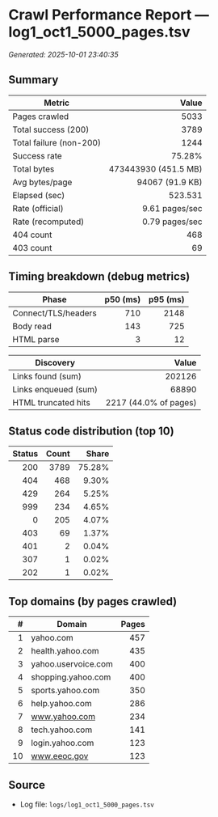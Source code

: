 # Crawl Performance Report — log1_oct1_5000_pages.tsv

_Generated: 2025-10-01 23:40:35_

## Summary

| Metric | Value |
|---|---:|
| Pages crawled | 5033 |
| Total success (200) | 3789 |
| Total failure (non-200) | 1244 |
| Success rate | 75.28% |
| Total bytes | 473443930 (451.5 MB) |
| Avg bytes/page | 94067 (91.9 KB) |
| Elapsed (sec) | 523.531 |
| Rate (official) | 9.61 pages/sec |
| Rate (recomputed) | 0.79 pages/sec |
| 404 count | 468 |
| 403 count | 69 |

## Timing breakdown (debug metrics)

| Phase | p50 (ms) | p95 (ms) |
|---|---:|---:|
| Connect/TLS/headers | 710 | 2148 |
| Body read | 143 | 725 |
| HTML parse | 3 | 12 |

| Discovery | Value |
|---|---:|
| Links found (sum) | 202126 |
| Links enqueued (sum) | 68890 |
| HTML truncated hits | 2217 (44.0% of pages) |

## Status code distribution (top 10)

| Status | Count | Share |
|---:|---:|---:|
| 200 | 3789 | 75.28% |
| 404 | 468 | 9.30% |
| 429 | 264 | 5.25% |
| 999 | 234 | 4.65% |
| 0 | 205 | 4.07% |
| 403 | 69 | 1.37% |
| 401 | 2 | 0.04% |
| 307 | 1 | 0.02% |
| 202 | 1 | 0.02% |

## Top domains (by pages crawled)

| # | Domain | Pages |
|---:|---|---:|
| 1 | yahoo.com | 457 |
| 2 | health.yahoo.com | 435 |
| 3 | yahoo.uservoice.com | 400 |
| 4 | shopping.yahoo.com | 400 |
| 5 | sports.yahoo.com | 350 |
| 6 | help.yahoo.com | 286 |
| 7 | www.yahoo.com | 234 |
| 8 | tech.yahoo.com | 141 |
| 9 | login.yahoo.com | 123 |
| 10 | www.eeoc.gov | 123 |

## Source

- Log file: `logs/log1_oct1_5000_pages.tsv`
